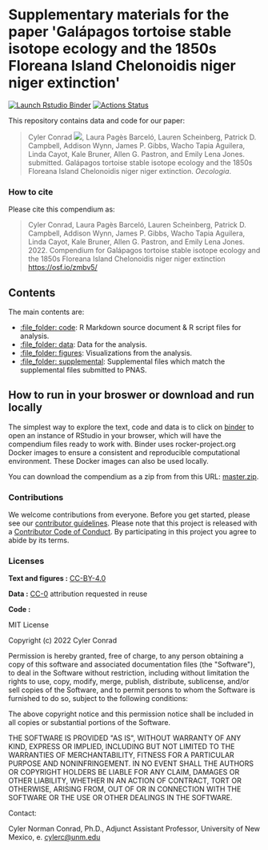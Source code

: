 # Supplementary materials for the paper 'Galápagos tortoise stable isotope ecology and the 1850s Floreana Island Chelonoidis niger niger extinction'

<!-- badges: start -->

[![Launch Rstudio
Binder](http://mybinder.org/badge.svg)](https://mybinder.org/v2/gh/cylerc/GalapagosTortoise/master?urlpath=rstudio)
[![Actions Status](https://github.com/cylerc/GalapagosTortoise/workflows/Render%20manuscript%20on%20Docker/badge.svg)](https://github.com/cylerc/GalapagosTortoise/actions)

<!-- badges: end -->

This repository contains data and code for our paper:

> Cyler Conrad [![](https://orcid.org/sites/default/files/images/orcid_16x16.png)](https://orcid.org/0000-0003-4659-2884), Laura Pagès Barceló, Lauren Scheinberg, Patrick D. Campbell, Addison Wynn, James P. Gibbs, Wacho Tapia Aguilera, Linda Cayot, Kale Bruner, Allen G. Pastron, and Emily Lena Jones. submitted. Galápagos tortoise stable isotope ecology and the 1850s Floreana Island Chelonoidis niger niger extinction. *Oecologia*.

### How to cite

Please cite this compendium as:

> Cyler Conrad, Laura Pagès Barceló, Lauren Scheinberg, Patrick D. Campbell, Addison Wynn, James P. Gibbs, Wacho Tapia Aguilera, Linda Cayot, Kale Bruner, Allen G. Pastron, and Emily Lena Jones. 2022. Compendium for Galápagos tortoise stable isotope ecology and the 1850s Floreana Island Chelonoidis niger niger extinction <https://osf.io/zmbv5/> <!-- get DOI from osf.io -->

## Contents

The main contents are:

  - [:file\_folder: code](/code): R Markdown source document & R script files for analysis.
  - [:file\_folder: data](/data): Data for the analysis.  
  - [:file\_folder: figures](/figures): Visualizations from the analysis.
  - [:file\_folder: supplemental](/supplemental): Supplemental files which match the supplemental files submitted to PNAS.   

## How to run in your broswer or download and run locally

The simplest way to explore the text, code and data is to click on
[binder](https://mybinder.org/v2/gh/cylerc/GalapagosTortoise/master?urlpath=rstudio)
to open an instance of RStudio in your browser, which will have the
compendium files ready to work with. Binder uses rocker-project.org
Docker images to ensure a consistent and reproducible computational
environment. These Docker images can also be used locally.

You can download the compendium as a zip from from this URL:
[master.zip](/archive/master.zip). 

### Contributions

We welcome contributions from everyone. Before you get started, please
see our [contributor guidelines](CONTRIBUTING.md). Please note that this
project is released with a [Contributor Code of Conduct](CONDUCT.md). By
participating in this project you agree to abide by its terms.

### Licenses

**Text and figures :**
[CC-BY-4.0](http://creativecommons.org/licenses/by/4.0/)

**Data :** [CC-0](http://creativecommons.org/publicdomain/zero/1.0/)
attribution requested in reuse

**Code :** 

MIT License

Copyright (c) 2022 Cyler Conrad

Permission is hereby granted, free of charge, to any person obtaining a copy of this software and associated documentation files (the "Software"), to deal in the Software without restriction, including without limitation the rights to use, copy, modify, merge, publish, distribute, sublicense, and/or sell copies of the Software, and to permit persons to whom the Software is furnished to do so, subject to the following conditions:

The above copyright notice and this permission notice shall be included in all copies or substantial portions of the Software.

THE SOFTWARE IS PROVIDED "AS IS", WITHOUT WARRANTY OF ANY KIND, EXPRESS OR IMPLIED, INCLUDING BUT NOT LIMITED TO THE WARRANTIES OF MERCHANTABILITY, FITNESS FOR A PARTICULAR PURPOSE AND NONINFRINGEMENT. IN NO EVENT SHALL THE AUTHORS OR COPYRIGHT HOLDERS BE LIABLE FOR ANY CLAIM, DAMAGES OR OTHER LIABILITY, WHETHER IN AN ACTION OF CONTRACT, TORT OR OTHERWISE, ARISING FROM, OUT OF OR IN CONNECTION WITH THE SOFTWARE OR THE USE OR OTHER DEALINGS IN THE SOFTWARE.

Contact:

Cyler Norman Conrad, Ph.D., Adjunct Assistant Professor, University of New Mexico, e. cylerc@unm.edu
